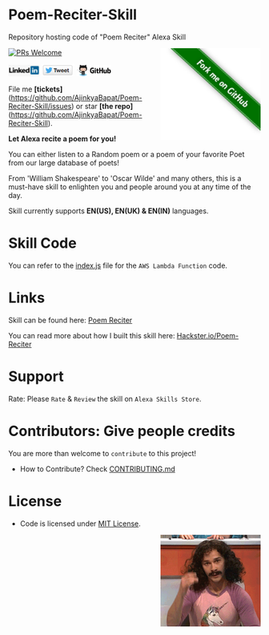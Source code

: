 # Poem-Reciter-Skill
Repository hosting code of  "Poem Reciter" Alexa Skill 

<a href="https://github.com/DennyZhang?tab=followers"><img align="right" width="200" height="183" src="https://raw.githubusercontent.com/USDevOps/mywechat-slack-group/master/images/fork_github.png" /></a>

[![PRs Welcome](https://img.shields.io/badge/PRs-welcome-brightgreen.svg)](http://makeapullrequest.com)

[![LinkedIn](https://raw.githubusercontent.com/USDevOps/mywechat-slack-group/master/images/linkedin.png)](https://www.linkedin.com/in/ajinkyabapat) [![Twitter](https://raw.githubusercontent.com/USDevOps/mywechat-slack-group/master/images/twitter.png)](https://twitter.com/ajinkyab12) [![Github](https://raw.githubusercontent.com/USDevOps/mywechat-slack-group/master/images/github.png)](https://github.com/AjinkyaBapat)


File me **[tickets]**(https://github.com/AjinkyaBapat/Poem-Reciter-Skill/issues) or star **[the repo]**(https://github.com/AjinkyaBapat/Poem-Reciter-Skill).




**Let Alexa recite a poem for you!**

You can either listen to a Random poem or a poem of your favorite Poet from our large database of poets!

From 'William Shakespeare' to 'Oscar Wilde' and many others, this is a must-have skill to enlighten you and people around you at any time of the day.

Skill currently supports **EN(US), EN(UK) & EN(IN)** languages. 

# Skill Code

You can refer to the [index.js](/Code/index.js) file for the `AWS Lambda Function` code.



# Links
Skill can be found here: [Poem Reciter](https://www.amazon.com/dp/B0778TCNJT/)

You can read more about how I built this skill here: [Hackster.io/Poem-Reciter]()



# Support
Rate: Please `Rate` & `Review` the skill on `Alexa Skills Store`.


# Contributors: Give people credits
You are more than welcome to `contribute` to this project!

- How to Contribute? Check [CONTRIBUTING.md](./CONTRIBUTING.md)



# License
- Code is licensed under [MIT License](./LICENSE).

<img align="right" width="200" height="183" src="https://raw.githubusercontent.com/USDevOps/mywechat-slack-group/master/images/magic.gif">
